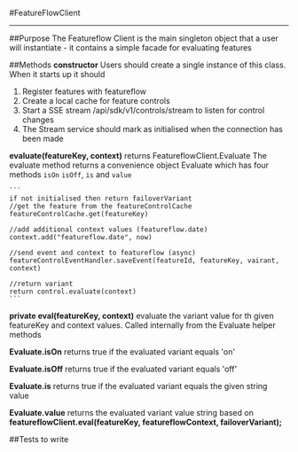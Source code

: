 #FeatureFlowClient

---

##Purpose
The Featureflow Client is the main singleton object that a user will instantiate - it contains a simple facade for evaluating features

##Methods
**constructor**
Users should create a single instance of this class. When it starts up it should 
1. Register features with featureflow
2. Create a local cache for feature controls 
2. Start a SSE stream /api/sdk/v1/controls/stream to listen for control changes
3. The Stream service should mark as initialised when the connection has been made


**evaluate(featureKey, context)** 
returns FeatureflowClient.Evaluate
The evaluate method returns a convenience object Evaluate which has four methods `isOn` `isOff`, `is` and `value`
    
    ```
    if not initialised then return failoverVariant     
    //get the feature from the featureControlCache     
    featureControlCache.get(featureKey)
    
    //add additional context values (featureflow.date)
    context.add("featureflow.date", now)
    
    //send event and context to featureflow (async)
    featureControlEventHandler.saveEvent(featureId, featureKey, vairant, context)
      
    //return variant
    return control.evaluate(context)         
    ```
    
**private eval(featureKey, context)** evaluate the variant value for th given featureKey and context values. Called internally from the Evaluate helper methods

**Evaluate.isOn** returns true if the evaluated variant equals 'on'
  
**Evaluate.isOff** returns true if the evaluated variant equals 'off'
  
**Evaluate.is** returns true if the evaluated variant equals the given string value
  
**Evaluate.value** returns the evaluated variant value string based on **featureflowClient.eval(featureKey, featureflowContext, failoverVariant);**
    

##Tests to write
````

````
